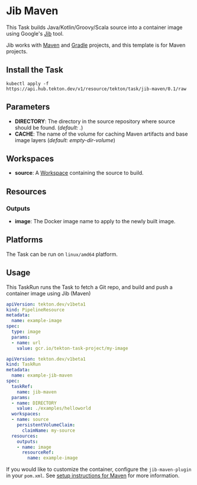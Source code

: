 # Jib Maven

This Task builds Java/Kotlin/Groovy/Scala source into a container image using Google's [Jib](https://github.com/GoogleContainerTools/jib) tool.

Jib works with [Maven](https://github.com/GoogleContainerTools/jib/tree/master/jib-maven-plugin) and [Gradle](https://github.com/GoogleContainerTools/jib/tree/master/jib-gradle-plugin) projects, and this template is for Maven projects.

## Install the Task

```
kubectl apply -f https://api.hub.tekton.dev/v1/resource/tekton/task/jib-maven/0.1/raw
```

## Parameters

- **DIRECTORY**: The directory in the source repository where source should be found. (*default: .*)
- **CACHE**: The name of the volume for caching Maven artifacts and
  base image layers (*default: empty-dir-volume*)

## Workspaces

* **source**: A [Workspace](https://github.com/tektoncd/pipeline/blob/main/docs/workspaces.md) containing the source to build.

## Resources

### Outputs

* **image**: The Docker image name to apply to the newly built image.

## Platforms

The Task can be run on `linux/amd64` platform.

## Usage

This TaskRun runs the Task to fetch a Git repo, and build and push a container
image using Jib (Maven)

```yaml
apiVersion: tekton.dev/v1beta1
kind: PipelineResource
metadata:
  name: example-image
spec:
  type: image
  params:
  - name: url
    value: gcr.io/tekton-task-project/my-image
```

```yaml
apiVersion: tekton.dev/v1beta1
kind: TaskRun
metadata:
  name: example-jib-maven
spec:
  taskRef:
    name: jib-maven
  params:
  - name: DIRECTORY
    value: ./examples/helloworld
  workspaces:
  - name: source
    persistentVolumeClaim:
      claimName: my-source
  resources:
    outputs:
    - name: image
      resourceRef:
        name: example-image
```

If you would like to customize the container, configure the `jib-maven-plugin` in your `pom.xml`.
See [setup instructions for Maven](https://github.com/GoogleContainerTools/jib/tree/master/jib-maven-plugin#setup) for more information.
